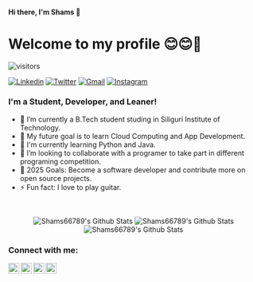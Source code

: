 #### Hi there, I'm Shams 👋
# Welcome to my profile  😊😊🌹

![visitors](https://visitor-badge.laobi.icu/badge?page_id=Shams66789.visitor-badge)
<br>

<a href="https://www.linkedin.com/in/md-shams-tabrej-ansari-855449193/" target="_blank"><img src="https://img.shields.io/badge/-Md Shams Tabrej Ansari-blue?style=flat-square&logo=Linkedin&logoColor=white" alt="Linkedin"></a>  <a href="https://twitter.com/MdShamsTabrejA4" target="_blank"><img src="https://img.shields.io/badge/-@MdShamsTabrejA4-1ca0f1?style=flat-square&labelColor=1ca0f1&logo=twitter&logoColor=white" alt="Twitter"></a>  <a href="mailto:rajansari66789@gmail.com" target="_blank"><img src="https://img.shields.io/badge/-rajansari66789@gmail.com-c14438?style=flat-square&logo=Gmail&logoColor=white" alt="Gmail"></a>  <a href="https://instagram.com/md_shams_tabrej_ansari/" target="_blank"><img src="https://img.shields.io/badge/-md_shams_tabrej_ansari-C13584?style=flat-square&labelColor=C13584&logo=instagram&logoColor=white" alt="Instagram"></a>   <!--<a href="https://www.Whatsapp.com/+91 8617658978" target="_blank"><img src="https://img.shields.io/badge/-Shams-blue?style=flat-square&logo=Whatsapp&logoColor=white" alt="Whatsapp">-->

<!--![z6pkbof42d5ljfxtox3p](https://user-images.githubusercontent.com/53803245/87873597-889bf180-c9e0-11ea-936c-0c1abb3259e7.png)-->

### I'm a Student, Developer, and Leaner!
- 🔭 I’m currently a B.Tech student studing in Siliguri Institute of Technology.
- 🌱 My future goal is to learn Cloud Computing and App Development.
- 📕 I'm currently learning Python and Java.
- 👯 I’m looking to collaborate with a programer to take part in different programing competition.
- 🥅 2025 Goals: Become a software developer and contribute more on open source projects.
- ⚡ Fun fact: I love to play guitar.




<br />

[twitter]: https://twitter.com/MdShamsTabrejA4
[instagram]: https://instagram.com/md_shams_tabrej_ansari
[linkedin]: https://linkedin.com/in/md-shams-tabrej-ansari-855449193

<p align="center">
<img alt="Shams66789's Github Stats" src="https://github-readme-stats.vercel.app/api?username=Shams66789&show_icons=true&hide_border=true&theme=radical" />
<img alt="Shams66789's Github Stats" src="https://github-readme-stats.vercel.app/api/top-langs?username=Shams66789&show_icons=true&hide_border=true&theme=radical" />
<img alt="Shams66789's Github Stats" src="https://github-readme-stats.vercel.app/api/wakatime?username=Shams66789&show_icons=true&hide_border=true&theme=radical" />
</p>



### Connect with me:

[<img align="left" alt="MdShamsTabrejA4 | Twitter" width="22px" src="https://img.icons8.com/fluency/48/000000/twitter.png" />][twitter]
[<img align="left" alt="md-shams-tabrej-ansari-855449193/ | LinkedIn" width="22px" src="https://img.icons8.com/external-justicon-flat-justicon/64/000000/external-linkedin-social-media-justicon-flat-justicon.png" />][linkedin]
[<img align="left" alt="md_shams_tabrej_ansari | Instagram" width="22px" src="https://img.icons8.com/fluency/64/000000/instagram-new.png" />][instagram] 
<!--[<img align="left" alt="md_shams_tabrej_ansari | Instagram" width="22px" src="https://www.seekpng.com/ipng/u2a9o0u2y3y3a9w7_instagram-white-logo-instagram-logo-png-white-outline/" />][instagram]-->
<a href="mailto:rajansari66789@gmail.com">
<img align="left" width="22px" src="https://img.icons8.com/color/48/000000/gmail-new.png" />
</a> 
